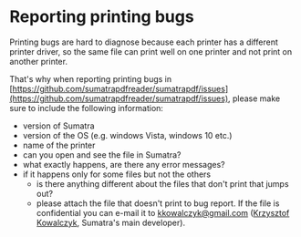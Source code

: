 # Reporting printing bugs

Printing bugs are hard to diagnose because each printer has a different printer driver, so the same file can print well on one printer and not print on another printer.

That's why when reporting printing bugs in [https://github.com/sumatrapdfreader/sumatrapdf/issues](https://github.com/sumatrapdfreader/sumatrapdf/issues), please make sure to include the following information:

- version of Sumatra
- version of the OS (e.g. windows Vista, windows 10 etc.)
- name of the printer
- can you open and see the file in Sumatra?
- what exactly happens, are there any error messages?
- if it happens only for some files but not the others
    - is there anything different about the files that don't print that jumps out?
    - please attach the file that doesn't print to bug report. If the file is confidential you can e-mail it to [kkowalczyk@gmail.com](mailto:kkowalczyk@gmail.com) ([Krzysztof Kowalczyk](https://blog.kowalczyk.info/), Sumatra's main developer).